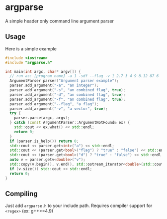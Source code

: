 # argparse
A simple header only command line argument parser

## Usage
Here is a simple example

```cpp
#include <iostream>
#include "argparse.h"

int main(int argc, char* argv[]) {
  // run as: [program name] -a 1 -sdf --flag -v 1 2.7 3 4 9 8.12 87 6
  ArgumentParser parser("Argument parser example");
  parser.add_argument("-a", "an integer");
  parser.add_argument("-s", "an combined flag", true);
  parser.add_argument("-d", "an combined flag", true);
  parser.add_argument("-f", "an combined flag", true);
  parser.add_argument("--flag", "a flag");
  parser.add_argument("-v", "a vector", true);
  try {
    parser.parse(argc, argv);
  } catch (const ArgumentParser::ArgumentNotFound& ex) {
    std::cout << ex.what() << std::endl;
    return 0;
  }
  if (parser.is_help()) return 0;
  std::cout << parser.get<int>("a") << std::endl;
  std::cout << (parser.get<bool>("flag") ? "true" : "false") << std::endl;
  std::cout << (parser.get<bool>("d") ? "true" : "false") << std::endl;
  auto v = parser.getv<double>("v");
  std::copy(v.begin(), v.end(), std::ostream_iterator<double>(std::cout, " "));
  if (v.size()) std::cout << std::endl;
  return 0;
}
```

## Compiling
Just add `argparse.h` to your include path. Requires compiler support for `<regex>` (ex: g++>=4.9)
